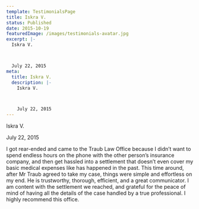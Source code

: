 ```yaml
---
template: TestimonialsPage
title: Iskra V.
status: Published
date: 2015-10-19
featuredImage: /images/testimonials-avatar.jpg
excerpt: |-
  Iskra V.



  July 22, 2015
meta:
  title: Iskra V.
  description: |-
    Iskra V.



    July 22, 2015
---
```

<!--StartFragment-->

Iskra V.



July 22, 2015



I got rear-ended and came to the Traub Law Office because I didn’t want to spend endless hours on the phone with the other person’s insurance company, and then get hassled into a settlement that doesn’t even cover my basic medical expenses like has happened in the past. This time around, after Mr Traub agreed to take my case, things were simple and effortless on my end. He is trustworthy, thorough, efficient, and a great communicator. I am content with the settlement we reached, and grateful for the peace of mind of having all the details of the case handled by a true professional. I highly recommend this office.

<!--EndFragment-->